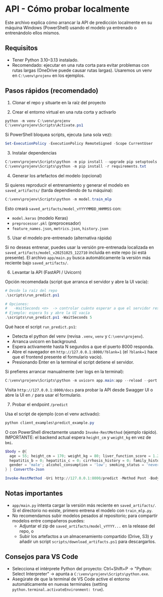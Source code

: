 # API - Cómo probar localmente 

Este archivo explica cómo  arrancar la API de predicción localmente en su máquina Windows (PowerShell) usando el modelo ya entrenado o entrenándolo ellos mismos.

## Requisitos
- Tener Python 3.10–3.13 instalado.
- Recomendado: ejecutar en una ruta corta para evitar problemas con rutas largas (OneDrive puede causar rutas largas). Usaremos un venv en `C:\venv\projenv` en los ejemplos.

## Pasos rápidos (recomendado)

1) Clonar el repo y situarte en la raíz del proyecto

2) Crear el entorno virtual en una ruta corta y activarlo

```powershell
python -m venv C:\venv\projenv
C:\venv\projenv\Scripts\Activate.ps1
```

Si PowerShell bloquea scripts, ejecuta (una sola vez):
```powershell
Set-ExecutionPolicy -ExecutionPolicy RemoteSigned -Scope CurrentUser
```

3) Instalar dependencias

```powershell
C:\venv\projenv\Scripts\python -m pip install --upgrade pip setuptools wheel
C:\venv\projenv\Scripts\python -m pip install -r requirements.txt
```

4) Generar los artefactos del modelo (opcional)

Si quieres reproducir el entrenamiento y generar el modelo en `saved_artifacts/` (tarda dependiendo de tu máquina):

```powershell
C:\venv\projenv\Scripts\python -m model.train_mlp
```

Esto creará `saved_artifacts/model_vYYYYMMDD_HHMMSS` con:
- `model.keras` (modelo Keras)
- `preprocessor.pkl` (preprocesador)
- `feature_names.json`, `metrics.json`, `history.json`

5) Usar el modelo pre-entrenado (alternativa rápida)

Si no deseas entrenar, puedes usar la versión pre-entrenada localizada en `saved_artifacts/model_v20251025_122710` incluida en este repo (si está presente). El archivo `app/main.py` busca automáticamente la versión más reciente bajo `saved_artifacts/`.

6) Levantar la API (FastAPI / Uvicorn)

Opción recomendada (script que arranca el servidor y abre la UI vacía):

```powershell
# Desde la raíz del repo
.\scripts\run_predict.ps1

# Opciones:
#   -WaitSeconds <n>  -> controlar cuánto esperar a que el servidor responda antes de abrir el navegador (por defecto 30)
# Ejemplo: espera 5s y abre la UI vacía
.\scripts\run_predict.ps1 -WaitSeconds 5
```

Qué hace el script `run_predict.ps1`:

- Detecta el python del venv (revisa `.venv`, `venv` y `C:\venv\projenv`).
- Arranca uvicorn en background.
- Espera activamente hasta N segundos a que el puerto 8000 responda.
- Abre el navegador en `http://127.0.0.1:8000/?blank=1` (el `?blank=1` hace que el frontend presente el formulario vacío).
- Presionando Enter en la terminal el script detiene el servidor.

Si prefieres arrancar manualmente (ver logs en la terminal):

```powershell
C:\venv\projenv\Scripts\python -m uvicorn app.main:app --reload --port 8000
```

Visita `http://127.0.0.1:8000/docs` para probar la API desde Swagger UI o abre la UI en `/` para usar el formulario.

7) Probar el endpoint `/predict`

Usa el script de ejemplo (con el venv activado):

```powershell
python client_examples\predict_example.py
```

O con PowerShell directamente usando `Invoke-RestMethod` (ejemplo rápido). IMPORTANTE: el backend actual espera `height_cm` y `weight_kg` en vez de `bmi`.

```powershell
$body = @{
  age = 55; height_cm = 170; weight_kg = 80; liver_function_score = 1.2; alpha_fetoprotein_level = 3.4;
  hepatitis_b = 0; hepatitis_c = 0; cirrhosis_history = 0; family_history_cancer = 0; diabetes = 0;
  gender = 'male'; alcohol_consumption = 'low'; smoking_status = 'never'; physical_activity_level = 'moderate'
} | ConvertTo-Json

Invoke-RestMethod -Uri http://127.0.0.1:8000/predict -Method Post -Body $body -ContentType 'application/json'
```

## Notas importantes
- `app/main.py` intenta cargar la versión más reciente en `saved_artifacts/`. Si el directorio no existe, primero entrena el modelo con `train_mlp.py`.
- No recomendamos subir modelos pesados al repositorio; para compartir modelos entre compañeros puedes:
  - Adjuntar el zip de `saved_artifacts/model_vYYYY...` en la release del repo, o
  - Subir los artefactos a un almacenamiento compartido (Drive, S3) y añadir un script `scripts/download_artifacts.ps1` para descargarlos.

## Consejos para VS Code
- Selecciona el intérprete Python del proyecto: Ctrl+Shift+P → "Python: Select Interpreter" → apunta a `C:\venv\projenv\Scripts\python.exe`.
- Asegúrate de que la terminal de VS Code active el entorno automáticamente en nuevas terminales (setting `python.terminal.activateEnvironment: true`).


